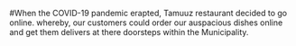 #When the COVID-19 pandemic erapted, Tamuuz restaurant decided to go online. whereby, our customers could order our auspacious dishes online and get them delivers at there doorsteps within the Municipality.
